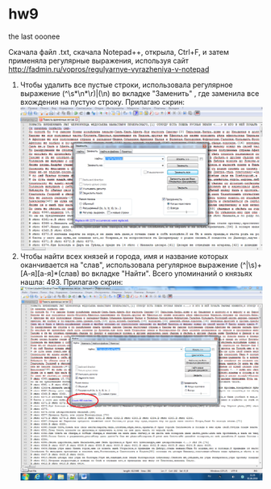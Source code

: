 # hw9
the last ooonee

Скачала файл .txt, скачала Notepad++, открыла,  Сtrl+F, и затем применяла регулярные выражения, используя сайт http://fadmin.ru/vopros/regulyarnye-vyrazheniya-v-notepad
1.  Чтобы удалить все пустые строки, использовала регулярное выражение (^\s*\n*\r)|(\n) во вкладке "Заменить" , где заменила все вхождения на пустую строку. Прилагаю скрин: 
![](https://github.com/OpykhtinaAlisa/hw9/blob/master/%D0%A1%D0%BD%D0%B8%D0%BC%D0%BE%D0%BA1.PNG?raw=true)
2. Чтобы найти всех князей и города, имя и название которых оканчивается на "слав", использовала регулярное выражение (^|\s)+[А-я][а-я]*(слав) во вкладке "Найти". Всего упоминаний о князьях нашла: 493. Прилагаю скрин: 
![](https://github.com/OpykhtinaAlisa/hw9/blob/master/%D1%81%D0%BD%D0%B8%D0%BC%D0%BE%D0%BA2%D0%B2%D0%B5%D1%80%D0%BD%D1%8B%D0%B9.png?raw=true)
